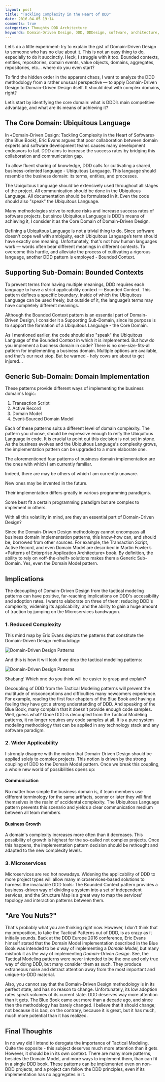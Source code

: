 ```yaml
---
layout: post
title: "Tackling Complexity in the Heart of DDD"
date: 2016-04-05 19:14
comments: true
categories: Thoughts DDD Architecture
keywords: Domain-Driven Design, DDD, DDDesign, software, architecture, methodology, bounded context, ubiquitous language, patterns, complexity, domain model, structure map, active record, event sourcing, cqrs
---
```


Let’s do a little experiment: try to explain the gist of Domain-Driven Design to someone who has no clue about it. This is not an easy thing to do, especially to do it succinctly. Heck, I struggle with it too. Bounded contexts, entities, repositories, domain events, value objects, domains, aggregates, repositories, etc… where do you even start?

To find the hidden order in the apparent chaos, I want to analyze the DDD methodology from a rather unusual perspective — to apply Domain-Driven Design to Domain-Driven Design itself. It should deal with complex domains, right?

Let’s start by identifying the core domain: what is DDD’s main competitive advantage, and what are its means of achieving it?

## The Core Domain: Ubiquitous Language
In «Domain-Driven Design: Tackling Complexity in the Heart of Software» (the Blue Book), Eric Evans argues that poor collaboration between domain experts and software development teams causes many development endeavors to fail. DDD aims to increase the success rates by bridging this collaboration and communication gap. 

<!-- more -->

To allow fluent sharing of knowledge, DDD calls for cultivating a shared, business-oriented language - Ubiquitous Language. This language should resemble the business domain: its terms, entities, and processes. 

The Ubiquitous Language should be extensively used throughout all stages of the project. All communication should be done in the Ubiquitous Language. All documentation should be formulated in it. Even the code should also "speak" the Ubiquitous Language.

Many methodologies strive to reduce risks and increase success rates of software projects, but since Ubiquitous Language is DDD’s means of achieving it, I consider it as the Core Domain of Domain-Driven Design.

Defining a Ubiquitous Language is not a trivial thing to do. Since software doesn't cope well with ambiguity, each Ubiquitous Language’s term should have exactly one meaning. Unfortunately, that's not how human languages work — words often bear different meanings in different contexts. To overcome this hurdle, and alleviate the process of cultivating a rigorous language, another DDD pattern is employed - Bounded Context.

## Supporting Sub-Domain: Bounded Contexts
To prevent terms from having multiple meanings, DDD requires each language to have a strict applicability context — Bounded Context. This pattern defines a specific boundary, inside of which the Ubiquitous Language can be used freely, but outside of it, the language’s terms may have completely different meanings.

Although the Bounded Context pattern is an essential part of Domain-Driven Design, I consider it a Supporting Sub-Domain, since its purpose is to support the formation of a Ubiquitous Language - the Core Domain.

As I mentioned earlier, the code should also "speak" the Ubiquitous Language of the Bounded Context in which it is implemented. But how do you implement a business domain in code? There is no one-size-fits-all pattern for implementing a business domain. Multiple options are available, and that's our next stop. But be warned - holy cows are about to get injured...

## Generic Sub-Domain: Domain Implementation
These patterns provide different ways of implementing the business domain's logic:

1. Transaction Script
2. Active Record
3. Domain Model
4. Event-Sourced Domain Model

Each of these patterns suits a different level of domain complexity. The pattern you choose, should be expressive enough to reify the Ubiquitous Language in code. It is crucial to point out this decision is not set in stone. As the business evolves and the Ubiquitous Language's complexity grows, the implementation pattern can be upgraded to a more elaborate one.

The aforementioned four patterns of business domain implementation are the ones with which I am currently familiar.

Indeed, there are may be others of which I am currently unaware.

New ones may be invented in the future.

Their implementation differs greatly in various programming paradigms.

Some best fit a certain programming paradigm but are complex to implement in others.

With all this volatility in mind, are they an essential part of Domain-Driven Design?

Since the Domain-Driven Design methodology cannot encompass all business domain implementation patterns, this know-how can, and should be, borrowed from other sources. For example, the Transaction Script, Active Record, and even Domain Model are described in Martin Fowler’s «Patterns of Enterprise Application Architecture» book. By definition, the ability to rely on «off-the-shelf» solutions makes them a Generic Sub-Domain. Yes, even the Domain Model pattern.

## Implications
The decoupling of Domain-Driven Design from the tactical modeling patterns can have positive, far-reaching implications on DDD's accessibility and adoption rates. I want to elaborate on three of them: reducing DDD's complexity, widening its applicability, and the ability to gain a huge amount of traction by jumping on the Microservices bandwagon. 

### 1. Reduced Complexity
This mind map by Eric Evans depicts the patterns that constitute the Domain-Driven Design methodology:

<img src="{{ root_url }}/images/ddd/ddd-patterns.png" alt="Domain-Driven Design Patterns" />

And this is how it will look if we drop the tactical modeling patterns:

<img src="{{ root_url }}/images/ddd/ddd-patterns2.png" alt="Domain-Driven Design Patterns" />

Shabang! Which one do you think will be easier to grasp and explain?

Decoupling of DDD from the Tactical Modeling patterns will prevent the multitude of misconceptions and difficulties many newcomers experience. For example, reading the first four chapters of the Blue Book and having a feeling they have got a strong understanding of DDD. And speaking of the Blue Book, many complain that it doesn't provide enough code samples. Well, guess what? Once DDD is decoupled from the Tactical Modeling patterns, it no longer requires any code samples at all. It is a pure system modeling methodology that can be applied in any technology stack and any software paradigm.

### 2. Wider Applicability
I strongly disagree with the notion that Domain-Driven Design should be applied solely to complex projects. This notion is driven by the strong coupling of DDD to the Domain Model pattern. Once we break this coupling, a whole new world of possibilities opens up:

#### Communication
No matter how simple the business domain is, if team members use different terminology for the same artifacts, sooner or later they will find themselves in the realm of accidental complexity. The Ubiquitous Language pattern prevents this scenario and yields a clear communication medium between all team members.

#### Business Growth
A domain's complexity increases more often than it decreases. This possibility of growth is highest for the so-called not complex projects. Once this happens, the implementation pattern decision should be rethought and adapted to the new complexity levels.

### 3. Microservices
Microservices are red hot nowadays. Widening the applicability of DDD to more project types will allow many microservices-based solutions to harness the invaluable DDD tools: The Bounded Context pattern provides a business-driven way of dividing a system into a set of independent services, and the Structure Map is a great way to map the services’ topology and interaction patterns between them.

## "Are You Nuts?"
That's probably what you are thinking right now. However, I don't think that my proposition, to take the Tactical Patterns out of DDD, is as crazy as it initially sounds. Back at the DDD Europe 2016 conference, Eric Evans himself stated that the Domain Model implementation described in the Blue Book was intended to be *a* way of implementing a *Domain Model*, but many mistook it as *the* way of implementing *Domain-Driven Design*. See, the Tactical Modeling patterns were never intended to be the one and only true way of doing DDD, but many consider them as such. They produce extraneous noise and detract attention away from the most important and unique-to-DDD material.

Also, you cannot say that the Domain-Driven Design methodology is in its perfect state, and has no reason to change. Unfortunately, its low adoption rates speak volumes of its current state. DDD deserves way more attention than it gets. The Blue Book came out more than a decade ago, and since then the methodology has barely changed. I believe that it should change; not because it is bad, on the contrary, because it is great, but it has much, much more potential than it has realized.

## Final Thoughts
In no way did I intend to derogate the importance of Tactical Modeling. Quite the opposite - this subject deserves much more attention than it gets. However, it should be in its own context. There are many more patterns, besides the Domain Model, and more ways to implement them, than can fit in a single DDD book. These patterns can be implemented even on non-DDD projects, and a project can follow the DDD principles, even if its implementation has no aggregates in it.